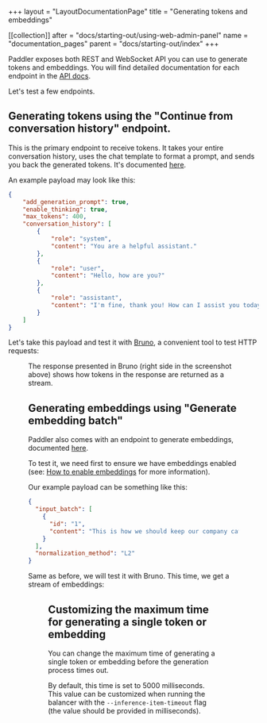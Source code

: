 +++
layout = "LayoutDocumentationPage"
title = "Generating tokens and embeddings"

[[collection]]
after = "docs/starting-out/using-web-admin-panel"
name = "documentation_pages"
parent = "docs/starting-out/index"
+++

Paddler exposes both REST and WebSocket API you can use to generate tokens and embeddings. You will find detailed documentation for each endpoint in the [API docs](api/introduction/using-paddler-api).

Let's test a few endpoints.

## Generating tokens using the "Continue from conversation history" endpoint.

This is the primary endpoint to receive tokens. It takes your entire conversation history, uses the chat template to format a prompt, and sends you back the generated tokens. It's documented [here](api/inference-service/continue-from-conversation-history).

An example payload may look like this:

```JSON
{
    "add_generation_prompt": true,
    "enable_thinking": true,
    "max_tokens": 400,
    "conversation_history": [
        {
            "role": "system",
            "content": "You are a helpful assistant."
        },
        {
            "role": "user",
            "content": "Hello, how are you?"
        },
        {
            "role": "assistant",
            "content": "I'm fine, thank you! How can I assist you today?"
        }
    ]
}
```

Let's take this payload and test it with [Bruno](https://www.usebruno.com/), a convenient tool to test HTTP requests:

<Figure 
    alt="Testing the request to generate tokens"
    src="resources/images/generating-tokens-and-embeddings/testing-post-continue-from-conversation-history.avif"
/>

The response presented in Bruno (right side in the screenshot above) shows how tokens in the response are returned as a stream.

## Generating embeddings using "Generate embedding batch"

Paddler also comes with an endpoint to generate embeddings, documented [here](api/inference-service/generate-embedding-batch).

To test it, we need first to ensure we have embeddings enabled (see: [How to enable embeddings](docs/internals/how-to-enable-embeddings) for more information).

Our example payload can be something like this:

```JSON
{
  "input_batch": [
    {
      "id": "1",
      "content": "This is how we should keep our company cats happy"
    }
  ],
  "normalization_method": "L2"
}
```

Same as before, we will test it with Bruno. This time, we get a stream of embeddings:

<Figure 
    alt="Testing the request to generate embeddings"
    src="resources/images/generating-tokens-and-embeddings/testing-post-generate-embedding-batch.avif"
/>

## Customizing the maximum time for generating a single token or embedding

You can change the maximum time of generating a single token or embedding before the generation process times out.

By default, this time is set to 5000 milliseconds. This value can be customized when running the balancer with the `--inference-item-timeout` flag (the value should be provided in milliseconds).
